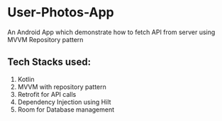 # User-Photos-App
An Android App which demonstrate how to fetch API from server using MVVM Repository pattern 


## Tech Stacks used:
1. Kotlin
2. MVVM with repository pattern
3. Retrofit for API calls
4. Dependency Injection using Hilt
5. Room for Database management


